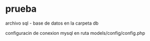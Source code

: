 # prueba
archivo sql - base de datos en la carpeta db

configuracin de conexion mysql en  ruta models/config/config.php
